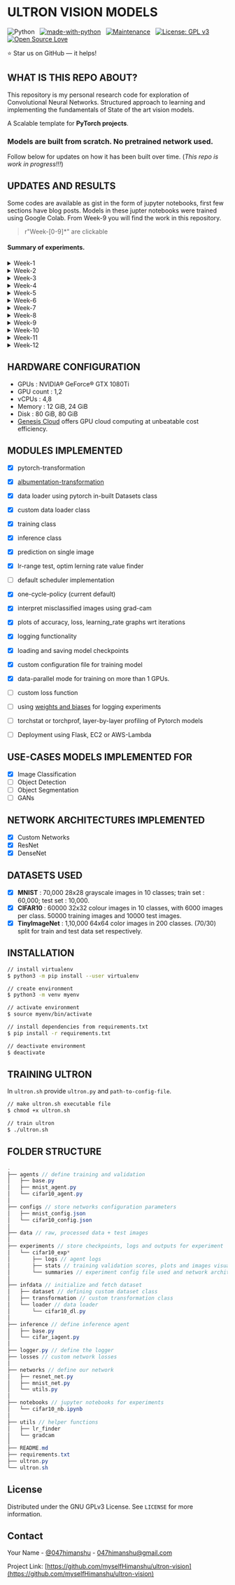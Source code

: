 # ULTRON VISION MODELS

<p align="center">

![Python](https://img.shields.io/badge/python-v3.6+-blue.svg)&nbsp;&nbsp;&nbsp;[![made-with-python](https://img.shields.io/badge/Made%20with-Python-1f425f.svg)](https://www.python.org/)&nbsp;&nbsp;&nbsp;[![Maintenance](https://img.shields.io/badge/Maintained%3F-yes-green.svg)](https://GitHub.com/Naereen/StrapDown.js/graphs/commit-activity)&nbsp;&nbsp;&nbsp;[![License: GPL v3](https://img.shields.io/badge/License-GPLv3-blue.svg)](https://www.gnu.org/licenses/gpl-3.0)&nbsp;&nbsp;&nbsp;[![Open Source Love](https://badges.frapsoft.com/os/v1/open-source.svg?v=103)](https://github.com/ellerbrock/open-source-badges/)

</p>

:star: Star us on GitHub — it helps!

## WHAT IS THIS REPO ABOUT? 

This repository is my personal research code for exploration of Convolutional Neural Networks. Structured approach to learning and implementing the fundamentals of State of the art vision models. 

A Scalable template for **PyTorch projects**. 

### Models are built from scratch. No pretrained network used.

Follow below for updates on how it has been built over time. (*This repo is work in progress!!!*)

## UPDATES AND RESULTS

Some codes are available as gist in the form of jupyter notebooks, first few sections have blog posts. Models in these jupter notebooks were trained using Google Colab. From Week-9 you will find the work in this repository. 

> r"Week-[0-9]*" are clickable

#### Summary of experiments.

<details>
    <summary>Week-1</summary>

- Machine Learning Intuition, Background & Basics
- Python 101 for Machine Learning
- [blog](https://myselfhimanshu.github.io/posts/cnn_01/)

</details>

<details>
    <summary>Week-2</summary>

- Convolutions, Pooling Operations & Channels
- Pytorch 101 for Vision Machine Learning
- [blog](https://myselfhimanshu.github.io/posts/cnn_02/)

</details>

<details>
    <summary>Week-3</summary>

- Kernels, Activations and Layers
- [blog](https://myselfhimanshu.github.io/posts/cnn_03/)

</details>

<details>
    <summary>Week-4</summary>

- Architectural Basics. Finding suitable model architecture for the objective
- MNIST model training 
    - parameters used 13,402
    - epochs=20
    - highest test accuracy = 99.46%, epoch = 19th
    - [notebook link](https://gist.github.com/myselfHimanshu/6a8b74689799aa31fab5c7406c435461)

</details>

<details>
    <summary>Week-5</summary>

- Receptive Field : core fundamental concept
- MNIST model training
    - parameters used 7808
    - epochs=15
    - highest test accuracy = 99.43%, epoch = 11th 
    - [notebook link](https://gist.github.com/myselfHimanshu/82443162b618885628bff4d8a100ed21)

</details>

<details>
    <summary>Week-6</summary>

- BN, Kernels & Regularization
- Mathematics behind Batch Normalization, Kernel Initialization and Regularization
- MNIST model training
    - using L1/L2 regularization with BN/GBN
    - BN : batch normalization
    - GBN : ghost batch normalization
    - best model : BN with L2
        - parameters used 7808
        - epochs=25
        - highest test accuaracy = 99.54%, epoch = 21st
    - [notebook link](https://gist.github.com/myselfHimanshu/61fbda0a7a451b53d7a39ee9fc2d91e2)

</details>

<details>
    <summary>Week-7</summary>

- Advanced Convolution
- Depthwise, Pixel Shuffle, Dilated, Transpose Convolutions
- CIFAR-10 dataset
- Achieve an accuracy of greater than 80% on CIFAR-10 dataset
    - architecture to C1C2C3C40 (basically 3 MPs)
    - total params to be less than 1M
    - RF must be more than 44
    - one of the layers must use Depthwise Separable Convolution
    - one of the layers must use Dilated Convolution
    - use GAP
- Result
    - parameters used 220,778
    - epochs = 20
    - highest test acc = 85.55%
    - [notebook link](https://gist.github.com/myselfHimanshu/bd9a700c332d8a91a1ada399ce318670)

</details>

<details>
    <summary>Week-8</summary>

- Receptive Fields and Network Architectures : Resnet Architecture
- Achieve an accuracy of greater than 85% on CIFAR-10 dataset
    - architecture ResNet18
- Result
    - parameters : 11,173,962
    - epoch : 50
    - training acc : 98.65%
    - testing acc : 89.78%
    - [notebook link](https://gist.github.com/myselfHimanshu/7969fe685b507286657fdea74e449d91)

</details>

<details>
    <summary>Week-9</summary>

- Data Augmentation using Albumentations
- DNN Interpretability, Class Activation Maps using grad-cam
- Achieve an accuracy of greater than 87% on CIFAR-10 dataset
    - architecture ResNet18
    - Move transformations to Albumentations. 
    - Implement GradCam function. 
- Result
    - parameters : 11,173,962
    - epoch : 50
    - testing acc : 92.17%
    - [work link](https://github.com/myselfHimanshu/ultron-vision/tree/master/experiments/cifar10_exp_04_resnet_album)

</details>

<details>
    <summary>Week-10</summary>

- Advanced Concepts : Optimizers, LR Schedules, LR Finder & Loss Functions
- Achieve an accuracy of greater than 88% on CIFAR-10 dataset
    - architecture ResNet18
    - Add CutOut augmentation
    - Implement LR Finder (for SGD, not for ADAM)
    - Implement ReduceLROnPlateau
- Result
    - parameters : 11,173,962
    - epoch : 50
    - testing acc : 89.80%
    - [work link](https://github.com/myselfHimanshu/ultron-vision/tree/master/experiments/cifar10_exp-06_resnet_album_findlr)

</details>

<details>
    <summary>Week-11</summary>

- Super Convergence
- Cyclic Learning Rates, One Cycle Policy
- Achieve an accuracy of greater than 90% on CIFAR-10 dataset
    - 3Layer-DenseNet
    - Implement One Cycle Policy
- Result
    - parameters : 6,573,130
    - epoch : 24
    - testing acc : 91.02%
    - [work link](https://github.com/myselfHimanshu/ultron-vision/tree/master/experiments/cifar10_session11-exp-002)

</details>

<details>
    <summary>Week-12</summary>

- Object Localization : YOLO
- Use TinyImageNet dataset, create custom data loader with 70/30 split.
- Achieve an accuracy of greater than 50% on TinyImageNet dataset
    - ResNet18
    - One Cycle Policy
- Result
    - parameters : 11,173,962
    - epoch : 30
    - testing acc : 58.35%
    - [work link](https://github.com/myselfHimanshu/ultron-vision/tree/master/experiments/tinyimagenet-exp-002)

</details>



## HARDWARE CONFIGURATION

- GPUs : NVIDIA® GeForce® GTX 1080Ti
- GPU count : 1,2
- vCPUs : 4,8
- Memory : 12 GiB, 24 GiB
- Disk : 80 GiB, 80 GiB
- [Genesis Cloud](https://gnsiscld.co/496pv5j) offers GPU cloud computing at unbeatable cost efficiency.


## MODULES IMPLEMENTED

- [x] pytorch-transformation
- [x] [albumentation-transformation](https://albumentations.readthedocs.io/en/latest/index.html)
- [x] data loader using pytorch in-built Datasets class
- [x] custom data loader class
- [x] training class
- [x] inference class
- [x] prediction on single image
- [x] lr-range test, optim lerning rate value finder
- [ ] default scheduler implementation
- [x] one-cycle-policy (current default)
- [x] interpret misclassified images using grad-cam
- [x] plots of accuracy, loss, learning_rate graphs wrt iterations
- [x] logging functionality
- [x] loading and saving model checkpoints
- [x] custom configuration file for training model
- [x] data-parallel mode for training on more than 1 GPUs. 
- [ ] custom loss function
- [ ] using [weights and biases](https://www.wandb.com/) for logging experiments
- [ ] torchstat or torchprof, layer-by-layer profiling of Pytorch models
- [ ] Deployment using Flask, EC2 or AWS-Lambda


## USE-CASES MODELS IMPLEMENTED FOR

- [x] Image Classification
- [ ] Object Detection
- [ ] Object Segmentation
- [ ] GANs

## NETWORK ARCHITECTURES IMPLEMENTED

- [x] Custom Networks
- [x] ResNet
- [x] DenseNet

## DATASETS USED

- [x] **MNIST** : 70,000 28x28 grayscale images in 10 classes; train set : 60,000; test set : 10,000.
- [x] **CIFAR10** : 60000 32x32 colour images in 10 classes, with 6000 images per class. 50000 training images and 10000 test images.
- [x] **TinyImageNet** : 1,10,000 64x64 color images in 200 classes. (70/30) split for train and test data set respectively.

## INSTALLATION

```bash
// install virtualenv
$ python3 -m pip install --user virtualenv

// create environment
$ python3 -m venv myenv

// activate environment
$ source myenv/bin/activate

// install dependencies from requirements.txt
$ pip install -r requirements.txt

// deactivate environment
$ deactivate
```

## TRAINING ULTRON

In `ultron.sh` provide `ultron.py` and `path-to-config-file`.

```bash
// make ultron.sh executable file
$ chmod +x ultron.sh

// train ultron
$ ./ultron.sh
```

## FOLDER STRUCTURE

```java
.
├── agents // define training and validation
│   ├── base.py
│   ├── mnist_agent.py
│   └── cifar10_agent.py
│
├── configs // store networks configuration parameters
│   ├── mnist_config.json
│   └── cifar10_config.json
│
├── data // raw, processed data + test images
│
├── experiments // store checkpoints, logs and outputs for experiment
│   └── cifar10_exp*
│       ├── logs // agent logs
│       ├── stats // training validation scores, plots and images visualization data
│       └── summaries // experiment config file used and network architecture
│
├── infdata // initialize and fetch dataset
│   ├── dataset // defining custom dataset class
│   ├── transformation // custom transformation class
│   └── loader // data loader
│       └── cifar10_dl.py
│
├── inference // define inference agent
│   ├── base.py
│   └── cifar_iagent.py
│
├── logger.py // define the logger
├── losses // custom network losses
│
├── networks // define our network
│   ├── resnet_net.py
│   ├── mnist_net.py
│   └── utils.py
│
├── notebooks // jupyter notebooks for experiments
│   └── cifar10_nb.ipynb
│
├── utils // helper functions
│   ├── lr_finder
│   └── gradcam
│
├── README.md
├── requirements.txt
├── ultron.py
└── ultron.sh
```

<!-- LICENSE -->
## License

Distributed under the GNU GPLv3 License. See `LICENSE` for more information.


<!-- CONTACT -->
## Contact

Your Name - [@047himanshu](https://twitter.com/047himanshu) - 047himanshu@gmail.com

Project Link: [https://github.com/myselfHimanshu/ultron-vision](https://github.com/myselfHimanshu/ultron-vision)

